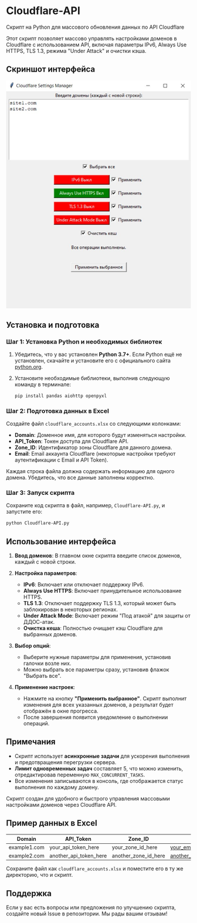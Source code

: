 # Cloudflare-API
Скрипт на Python для массового обновления данных по API Cloudflare

Этот скрипт позволяет массово управлять настройками доменов в Cloudflare с использованием API, включая параметры IPv6, Always Use HTTPS, TLS 1.3, режима "Under Attack" и очистки кэша.


## Скриншот интерфейса

![Скриншот интерфейса](Cloudflare-API.jpg)

## Установка и подготовка

### Шаг 1: Установка Python и необходимых библиотек

1. Убедитесь, что у вас установлен **Python 3.7+**. Если Python ещё не установлен, скачайте и установите его с официального сайта [python.org](https://www.python.org/downloads/).
2. Установите необходимые библиотеки, выполнив следующую команду в терминале:

    ```bash
    pip install pandas aiohttp openpyxl
    ```

### Шаг 2: Подготовка данных в Excel

Создайте файл `cloudflare_accounts.xlsx` со следующими колонками:
- **Domain**: Доменное имя, для которого будут изменяться настройки.
- **API_Token**: Токен доступа для Cloudflare API.
- **Zone_ID**: Идентификатор зоны Cloudflare для данного домена.
- **Email**: Email аккаунта Cloudflare (некоторые настройки требуют аутентификации с Email и API Token).

Каждая строка файла должна содержать информацию для одного домена. Убедитесь, что все данные заполнены корректно.

### Шаг 3: Запуск скрипта

Сохраните код скрипта в файл, например, `Cloudflare-API.py`, и запустите его:

```bash
python Cloudflare-API.py
```

## Использование интерфейса

1. **Ввод доменов**: В главном окне скрипта введите список доменов, каждый с новой строки.

2. **Настройка параметров**:
    - **IPv6**: Включает или отключает поддержку IPv6.
    - **Always Use HTTPS**: Включает принудительное использование HTTPS.
    - **TLS 1.3**: Отключает поддержку TLS 1.3, который может быть заблокирован в некоторых регионах.
    - **Under Attack Mode**: Включает режим "Под атакой" для защиты от ДДОС-атак.
    - **Очистка кеша**: Полностью очищает кэш Cloudflare для выбранных доменов.

3. **Выбор опций**:
    - Выберите нужные параметры для применения, установив галочки возле них.
    - Можно выбрать все параметры сразу, установив флажок "Выбрать все".

4. **Применение настроек**:
    - Нажмите на кнопку **"Применить выбранное"**. Скрипт выполнит изменения для всех указанных доменов, а результат будет отображён в окне прогресса.
    - После завершения появится уведомление о выполнении операций.

## Примечания

- Скрипт использует **асинхронные задачи** для ускорения выполнения и предотвращения перегрузки сервера.
- **Лимит одновременных задач** составляет 5, что можно изменить, отредактировав переменную `MAX_CONCURRENT_TASKS`.
- Все изменения записываются в консоль, где отображается статус выполнения по каждому домену.

Скрипт создан для удобного и быстрого управления массовыми настройками доменов через Cloudflare API.

## Пример данных в Excel

| Domain         | API_Token             | Zone_ID              | Email                  |
|----------------|-----------------------|----------------------|------------------------|
| example1.com   | your_api_token_here   | your_zone_id_here    | your_email@example.com |
| example2.com   | another_api_token_here| another_zone_id_here | another_email@example.com |

Сохраните файл как `cloudflare_accounts.xlsx` и поместите его в ту же директорию, что и скрипт.

## Поддержка

Если у вас есть вопросы или предложения по улучшению скрипта, создайте новый Issue в репозитории. Мы рады вашим отзывам!
